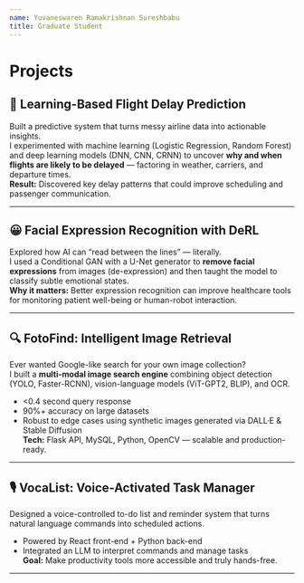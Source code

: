 ```yaml
---
name: Yuvaneswaren Ramakrishnan Sureshbabu
title: Graduate Student
---
```


# Projects  

## 🛫 Learning-Based Flight Delay Prediction  
Built a predictive system that turns messy airline data into actionable insights.  
I experimented with machine learning (Logistic Regression, Random Forest) and deep learning models (DNN, CNN, CRNN) to uncover **why and when flights are likely to be delayed** — factoring in weather, carriers, and departure times.  
**Result:** Discovered key delay patterns that could improve scheduling and passenger communication.  

---

## 😀 Facial Expression Recognition with DeRL  
Explored how AI can “read between the lines” — literally.  
I used a Conditional GAN with a U-Net generator to **remove facial expressions** from images (de-expression) and then taught the model to classify subtle emotional states.  
**Why it matters:** Better expression recognition can improve healthcare tools for monitoring patient well-being or human-robot interaction.  

---

## 🔍 FotoFind: Intelligent Image Retrieval  
Ever wanted Google-like search for your own image collection?  
I built a **multi-modal image search engine** combining object detection (YOLO, Faster-RCNN), vision-language models (ViT-GPT2, BLIP), and OCR.  
- <0.4 second query response  
- 90%+ accuracy on large datasets  
- Robust to edge cases using synthetic images generated via DALL·E & Stable Diffusion  
**Tech:** Flask API, MySQL, Python, OpenCV — scalable and production-ready.  

---

## 🎙️ VocaList: Voice-Activated Task Manager  
Designed a voice-controlled to-do list and reminder system that turns natural language commands into scheduled actions.  
- Powered by React front-end + Python back-end  
- Integrated an LLM to interpret commands and manage tasks  
**Goal:** Make productivity tools more accessible and truly hands-free.  

---
